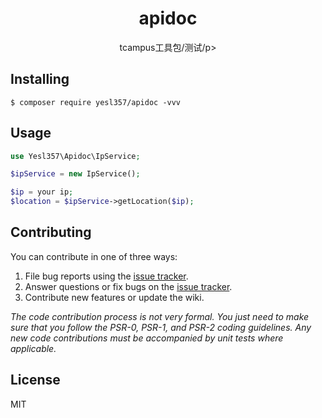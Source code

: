 <h1 align="center"> apidoc </h1>

<p align="center">tcampus工具包/测试/p>


## Installing

```shell
$ composer require yesl357/apidoc -vvv
```

## Usage

```php
use Yesl357\Apidoc\IpService;

$ipService = new IpService();

$ip = your ip;
$location = $ipService->getLocation($ip);

```

## Contributing

You can contribute in one of three ways:

1. File bug reports using the [issue tracker](https://github.com/yesl357/apidoc/issues).
2. Answer questions or fix bugs on the [issue tracker](https://github.com/yesl357/apidoc/issues).
3. Contribute new features or update the wiki.

_The code contribution process is not very formal. You just need to make sure that you follow the PSR-0, PSR-1, and PSR-2 coding guidelines. Any new code contributions must be accompanied by unit tests where applicable._

## License

MIT
